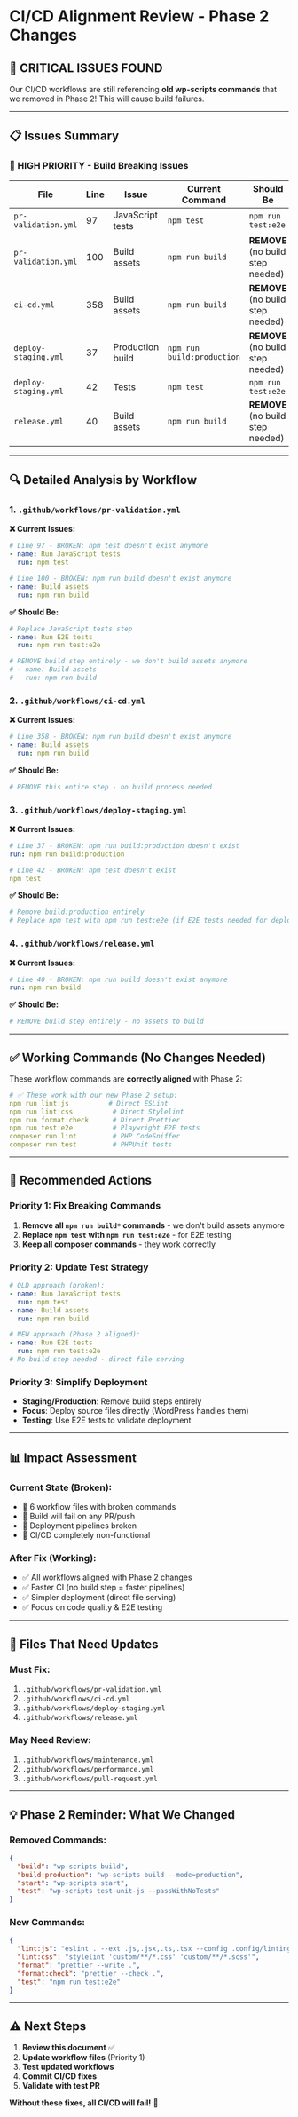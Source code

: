 # CI/CD Alignment Review - Phase 2 Changes

## 🚨 **CRITICAL ISSUES FOUND**

Our CI/CD workflows are still referencing **old wp-scripts commands** that we removed in Phase 2! This will cause build failures.

---

## 📋 **Issues Summary**

### **🔴 HIGH PRIORITY - Build Breaking Issues**

| File | Line | Issue | Current Command | Should Be |
|------|------|-------|----------------|-----------|
| `pr-validation.yml` | 97 | JavaScript tests | `npm test` | `npm run test:e2e` |
| `pr-validation.yml` | 100 | Build assets | `npm run build` | **REMOVE** (no build step needed) |
| `ci-cd.yml` | 358 | Build assets | `npm run build` | **REMOVE** (no build step needed) |
| `deploy-staging.yml` | 37 | Production build | `npm run build:production` | **REMOVE** (no build step needed) |
| `deploy-staging.yml` | 42 | Tests | `npm test` | `npm run test:e2e` |
| `release.yml` | 40 | Build assets | `npm run build` | **REMOVE** (no build step needed) |

---

## 🔍 **Detailed Analysis by Workflow**

### **1. `.github/workflows/pr-validation.yml`**

**❌ Current Issues:**
```yaml
# Line 97 - BROKEN: npm test doesn't exist anymore
- name: Run JavaScript tests
  run: npm test

# Line 100 - BROKEN: npm run build doesn't exist anymore  
- name: Build assets
  run: npm run build
```

**✅ Should Be:**
```yaml
# Replace JavaScript tests step
- name: Run E2E tests
  run: npm run test:e2e

# REMOVE build step entirely - we don't build assets anymore
# - name: Build assets
#   run: npm run build
```

### **2. `.github/workflows/ci-cd.yml`**

**❌ Current Issues:**
```yaml
# Line 358 - BROKEN: npm run build doesn't exist anymore
- name: Build assets  
  run: npm run build
```

**✅ Should Be:**
```yaml
# REMOVE this entire step - no build process needed
```

### **3. `.github/workflows/deploy-staging.yml`**

**❌ Current Issues:**
```yaml
# Line 37 - BROKEN: npm run build:production doesn't exist
run: npm run build:production

# Line 42 - BROKEN: npm test doesn't exist  
npm test
```

**✅ Should Be:**
```yaml
# Remove build:production entirely
# Replace npm test with npm run test:e2e (if E2E tests needed for deployment)
```

### **4. `.github/workflows/release.yml`**

**❌ Current Issues:**
```yaml
# Line 40 - BROKEN: npm run build doesn't exist anymore
run: npm run build
```

**✅ Should Be:**
```yaml
# REMOVE build step entirely - no assets to build
```

---

## ✅ **Working Commands (No Changes Needed)**

These workflow commands are **correctly aligned** with Phase 2:

```yaml
# ✅ These work with our new Phase 2 setup:
npm run lint:js          # Direct ESLint
npm run lint:css          # Direct Stylelint  
npm run format:check      # Direct Prettier
npm run test:e2e          # Playwright E2E tests
composer run lint         # PHP CodeSniffer
composer run test         # PHPUnit tests
```

---

## 🎯 **Recommended Actions**

### **Priority 1: Fix Breaking Commands**
1. **Remove all `npm run build*` commands** - we don't build assets anymore
2. **Replace `npm test` with `npm run test:e2e`** - for E2E testing
3. **Keep all composer commands** - they work correctly

### **Priority 2: Update Test Strategy**
```yaml
# OLD approach (broken):
- name: Run JavaScript tests
  run: npm test
- name: Build assets  
  run: npm run build

# NEW approach (Phase 2 aligned):
- name: Run E2E tests
  run: npm run test:e2e
# No build step needed - direct file serving
```

### **Priority 3: Simplify Deployment**
- **Staging/Production**: Remove build steps entirely
- **Focus**: Deploy source files directly (WordPress handles them)
- **Testing**: Use E2E tests to validate deployment

---

## 📊 **Impact Assessment**

### **Current State (Broken):**
- 🔴 6 workflow files with broken commands
- 🔴 Build will fail on any PR/push
- 🔴 Deployment pipelines broken
- 🔴 CI/CD completely non-functional

### **After Fix (Working):**
- ✅ All workflows aligned with Phase 2 changes
- ✅ Faster CI (no build step = faster pipelines)
- ✅ Simpler deployment (direct file serving)
- ✅ Focus on code quality & E2E testing

---

## 🚀 **Files That Need Updates**

### **Must Fix:**
1. `.github/workflows/pr-validation.yml`
2. `.github/workflows/ci-cd.yml`  
3. `.github/workflows/deploy-staging.yml`
4. `.github/workflows/release.yml`

### **May Need Review:**
1. `.github/workflows/maintenance.yml`
2. `.github/workflows/performance.yml`
3. `.github/workflows/pull-request.yml`

---

## 💡 **Phase 2 Reminder: What We Changed**

### **Removed Commands:**
```json
{
  "build": "wp-scripts build",
  "build:production": "wp-scripts build --mode=production", 
  "start": "wp-scripts start",
  "test": "wp-scripts test-unit-js --passWithNoTests"
}
```

### **New Commands:**
```json
{
  "lint:js": "eslint . --ext .js,.jsx,.ts,.tsx --config .config/linting/.eslintrc.js",
  "lint:css": "stylelint 'custom/**/*.css' 'custom/**/*.scss'",
  "format": "prettier --write .",
  "format:check": "prettier --check .",
  "test": "npm run test:e2e"
}
```

---

## ⚠️ **Next Steps**

1. **Review this document** ✅
2. **Update workflow files** (Priority 1)
3. **Test updated workflows** 
4. **Commit CI/CD fixes**
5. **Validate with test PR**

**Without these fixes, all CI/CD will fail!** 🚨